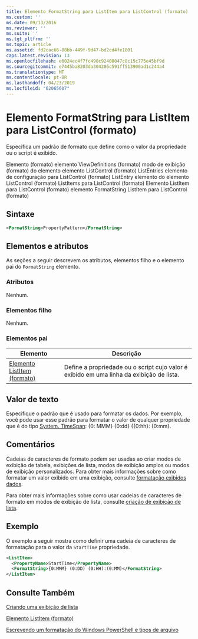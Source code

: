 ```yaml
---
title: Elemento FormatString para ListItem para ListControl (formato) | Microsoft Docs
ms.custom: ''
ms.date: 09/13/2016
ms.reviewer: ''
ms.suite: ''
ms.tgt_pltfrm: ''
ms.topic: article
ms.assetid: fd2cac66-88bb-449f-9d47-bd2cd4fe1801
caps.latest.revision: 13
ms.openlocfilehash: e6024ec4f7fc490c92408047c8c15c775e45bf9d
ms.sourcegitcommit: e7445ba8203da304286c591ff513900ad1c244a4
ms.translationtype: MT
ms.contentlocale: pt-BR
ms.lasthandoff: 04/23/2019
ms.locfileid: "62065607"
---
```

# <a name="formatstring-element-for-listitem-for-listcontrol--format"></a>Elemento FormatString para ListItem para ListControl (formato)

Especifica um padrão de formato que define como o valor da propriedade ou o script é exibido.

Elemento (formato) elemento ViewDefinitions (formato) modo de exibição (formato) do elemento elemento ListControl (formato) ListEntries elemento de configuração para ListControl (formato) ListEntry elemento do elemento ListControl (formato) ListItems para ListControl (formato) Elemento ListItem para ListControl (formato) elemento FormatString ListItem para ListControl (formato)

## <a name="syntax"></a>Sintaxe

```xml
<FormatString>PropertyPattern</FormatString>
```

## <a name="attributes-and-elements"></a>Elementos e atributos

As seções a seguir descrevem os atributos, elementos filho e o elemento pai do `FormatString` elemento.

### <a name="attributes"></a>Atributos

Nenhum.

### <a name="child-elements"></a>Elementos filho

Nenhum.

### <a name="parent-elements"></a>Elementos pai

|Elemento|Descrição|
|-------------|-----------------|
|[Elemento ListItem (formato)](./listitem-element-for-listitems-for-listcontrol-format.md)|Define a propriedade ou o script cujo valor é exibido em uma linha da exibição de lista.|

## <a name="text-value"></a>Valor de texto

Especifique o padrão que é usado para formatar os dados. Por exemplo, você pode usar esse padrão para formatar o valor de qualquer propriedade que é do tipo [System. TimeSpan](/dotnet/api/System.TimeSpan): {0: MMM} {0:dd} {{0:hh}: {0:mm}.

## <a name="remarks"></a>Comentários

Cadeias de caracteres de formato podem ser usadas ao criar modos de exibição de tabela, exibições de lista, modos de exibição amplos ou modos de exibição personalizados. Para obter mais informações sobre como formatar um valor exibido em uma exibição, consulte [formatação exibidos dados](./formatting-displayed-data.md).

Para obter mais informações sobre como usar cadeias de caracteres de formato em modos de exibição de lista, consulte [criação de exibição de lista](./creating-a-list-view.md).

## <a name="example"></a>Exemplo

O exemplo a seguir mostra como definir uma cadeia de caracteres de formatação para o valor da `StartTime` propriedade.

```xml
<ListItem>
  <PropertyName>StartTime</PropertyName>
  <FormatString>{0:MMM} (0:DD) (0:HH):(0:MM)</FormatString>
</ListItem>
```

## <a name="see-also"></a>Consulte Também

[Criando uma exibição de lista](./creating-a-list-view.md)

[Elemento ListItem (formato)](./listitem-element-for-listitems-for-listcontrol-format.md)

[Escrevendo um formatação do Windows PowerShell e tipos de arquivo](./writing-a-powershell-formatting-file.md)
